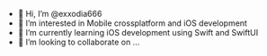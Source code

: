 - 👋 Hi, I’m @exxodia666
- 👀 I’m interested in Mobile crossplatform and iOS development
- 🌱 I’m currently learning iOS development using Swift and SwiftUI
- 💞️ I’m looking to collaborate on ...


<!---
exxodia666/exxodia666 is a ✨ special ✨ repository because its `README.md` (this file) appears on your GitHub profile.
You can click the Preview link to take a look at your changes.
--->
